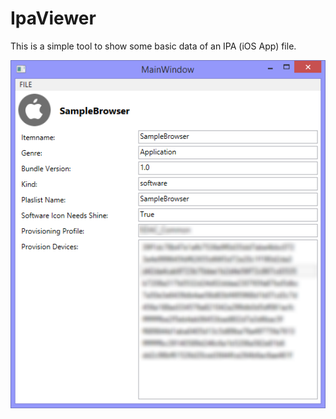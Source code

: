 # IpaViewer

This is a simple tool to show some basic data of an IPA (iOS App) file.

![IpaViewer Screen](Screenshot.png)
